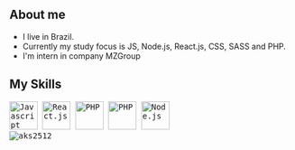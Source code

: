 ## About me

 - I live in Brazil.</li>
 - Currently my study focus is JS, Node.js, React.js, CSS, SASS and PHP.</li>
 - I'm intern in company MZGroup</li>

## My Skills
<p>
  <kbd>
    <kbd><img class="img-icons" alt="Javascript" width="50" height="50" src="https://usefulangle.com/img/thumb/javascript.png"></kbd>
    <kbd><img class="img-icons" alt="React.js" width="50" height="50" src="https://react-cn.github.io/react/img/logo.svg"></kbd>
    <kbd><img class="img-icons" alt="PHP" width="50" height="50" src="https://assets.clever-cloud.com/logos/php.svg"></kbd>
    <kbd><img class="img-icons" alt="PHP" width="50" height="50" src="https://mestresdaweb.com.br/wp-content/uploads/2020/05/600px-HTML5_Badge.svg.png"></kbd>
    <kbd><img class="img-icons" alt="Node.js" width="50" height="50" src="http://arminfoway.com/wp-content/uploads/2020/11/web-3.png"></kbd><br>
    <img align="center" src="https://github-readme-stats.vercel.app/api?username=aks2512&show_icons=true&theme=dark&locale=en" alt="aks2512" />
  </kbd>
</p>

